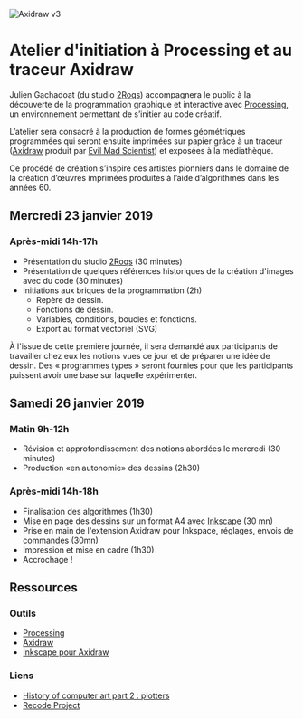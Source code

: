 ![Axidraw v3](http://v3ga.github.io/Images/Workshop_Bassens_axidraw/axidraw_v3_grid.JPG)

# Atelier d'initiation à Processing et au traceur Axidraw
Julien Gachadoat (du studio [2Roqs](http://www.2roqs.fr)) accompagnera le public à la découverte de la programmation graphique et interactive avec [Processing](http://www.processing.org), un environnement permettant de s’initier au code créatif. 

L’atelier sera consacré à la production de formes géométriques programmées qui seront ensuite imprimées sur papier grâce à un traceur ([Axidraw](https://shop.evilmadscientist.com/productsmenu/846) produit par [Evil Mad Scientist](https://www.evilmadscientist.com/)) et exposées à la médiathèque.

Ce procédé de création s’inspire des artistes pionniers dans le domaine de la création d’œuvres imprimées produites à l’aide d’algorithmes dans les années 60.

## Mercredi 23 janvier 2019 
### Après-midi 14h-17h
* Présentation du studio [2Roqs](http://www.2roqs.fr) (30 minutes)
* Présentation de quelques références historiques de la création d'images avec du code (30 minutes)
* Initiations aux briques de la programmation (2h) 
  * Repère de dessin.
  * Fonctions de dessin.
  * Variables, conditions, boucles et fonctions.
  * Export au format vectoriel (SVG)

À l'issue de cette première journée, il sera demandé aux participants de travailler chez eux les notions vues ce jour et de préparer une idée de dessin. Des « programmes types » seront fournies pour que les participants puissent avoir une base sur laquelle expérimenter.    

## Samedi 26 janvier 2019
### Matin 9h-12h
* Révision et approfondissement des notions abordées le mercredi (30 minutes)
* Production «en autonomie» des dessins (2h30)

### Après-midi 14h-18h
* Finalisation des algorithmes (1h30)
* Mise en page des dessins sur un format A4 avec [Inkscape](https://inkscape.org/fr/) (30 mn)
* Prise en main de l'extension Axidraw pour Inkspace, réglages, envois de commandes (30mn)
* Impression et mise en cadre (1h30)
* Accrochage !

## Ressources
### Outils
* [Processing](www.processing.org)
* [Axidraw](www.axidraw.com)
* [Inkscape pour Axidraw](https://wiki.evilmadscientist.com/Axidraw_Software_Installation)

### Liens
* [History of computer art part 2 : plotters](http://piratefsh.github.io/2019/01/07/computer-art-history-part-2.html)
* [Recode Project](www.recodeproject.com)

